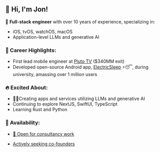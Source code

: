 ## 👋 Hi, I'm Jon!

🎯 **Full-stack engineer** with over 10 years of experience, specializing in:

- iOS, tvOS, watchOS, macOS
- Application-level LLMs and generative AI

### 🚀 Career Highlights:

- First lead mobile engineer at [Pluto TV](https://www.paramount.com/press/viacom-agrees-to-acquire-pluto-tv) ($340MM exit)
- Developed open-source Android app, [ElectricSleep](https://github.com/jondwillis/electricsleep) ⚡😴, during university, amassing over 1 million users

### 🔥 Excited About:

- 🤖💡Creating apps and services utilizing LLMs and generative AI
- Continuing to explore NextJS, SwiftUI, TypeScript
- Learning Rust and Python

### 💼 Availability:

- [📧 Open for consultancy work](mailto:jonwilldoit+ghrm@proton.me)

- [Actively seeking co-founders](mailto:jonwilldoit+ghrm@proton.me)
